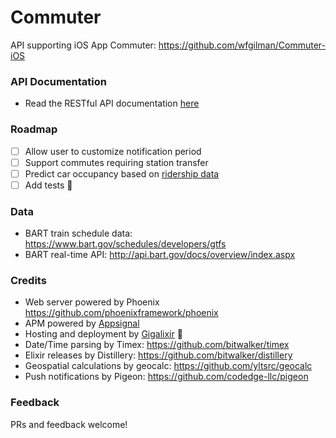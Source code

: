# Commuter
API supporting iOS App Commuter: https://github.com/wfgilman/Commuter-iOS

### API Documentation
- Read the RESTful API documentation [here](api_spec.md)

### Roadmap
- [ ] Allow user to customize notification period
- [ ] Support commutes requiring station transfer
- [ ] Predict car occupancy based on [ridership data](https://www.bart.gov/about/reports/ridership)
- [ ] Add tests :grimacing:

### Data
- BART train schedule data: https://www.bart.gov/schedules/developers/gtfs
- BART real-time API: http://api.bart.gov/docs/overview/index.aspx

### Credits
- Web server powered by Phoenix https://github.com/phoenixframework/phoenix
- APM powered by [Appsignal](https://appsignal.com)
- Hosting and deployment by [Gigalixir](https://gigalixir.com/) 🤩
- Date/Time parsing by Timex: https://github.com/bitwalker/timex
- Elixir releases by Distillery: https://github.com/bitwalker/distillery
- Geospatial calculations by geocalc: https://github.com/yltsrc/geocalc
- Push notifications by Pigeon: https://github.com/codedge-llc/pigeon

### Feedback
PRs and feedback welcome!
